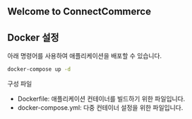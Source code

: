 ## Welcome to ConnectCommerce


## Docker 설정

아래 명령어를 사용하여 애플리케이션을 배포할 수 있습니다.

```bash
docker-compose up -d
```
구성 파일
- Dockerfile: 애플리케이션 컨테이너를 빌드하기 위한 파일입니다.
- docker-compose.yml: 다중 컨테이너 설정을 위한 파일입니다.
